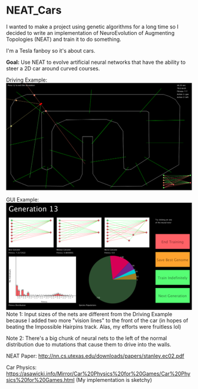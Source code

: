 # NEAT_Cars

  I wanted to make a project using genetic algorithms for a long time so I decided to write an implementation of NeuroEvolution of Augmenting Topologies (NEAT) and train it to do something.

  I'm a Tesla fanboy so it's about cars.


**Goal:** Use NEAT to evolve artificial neural networks that have the ability to steer a 2D car around curved courses.

Driving Example:
![KAnsei Dorifto??](https://raw.githubusercontent.com/tdude92/NEAT_Cars/main/car_drive_demo.gif)

GUI Example:
![Interface Demo](https://raw.githubusercontent.com/tdude92/NEAT_Cars/main/gensummary_demo.png)
Note 1: Input sizes of the nets are different from the Driving Example because I added two more "vision lines" to the front of the car (in hopes of beating the Impossible Hairpins track. Alas, my efforts were fruitless lol)

Note 2: There's a big chunk of neural nets to the left of the normal distribution due to mutations that cause them to drive into the walls.


NEAT Paper: http://nn.cs.utexas.edu/downloads/papers/stanley.ec02.pdf

Car Physics: https://asawicki.info/Mirror/Car%20Physics%20for%20Games/Car%20Physics%20for%20Games.html (My implementation is sketchy)
